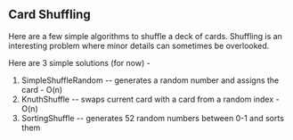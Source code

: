 Card Shuffling
--------------

Here are a few simple algorithms to shuffle a deck of cards. Shuffling is an interesting problem
where minor details can sometimes be overlooked.

Here are 3 simple solutions (for now) -

1. SimpleShuffleRandom -- generates a random number and assigns the card - O(n)
2. KnuthShuffle -- swaps current card with a card from a random index - O(n)
3. SortingShuffle -- generates 52 random numbers between 0-1 and sorts them

